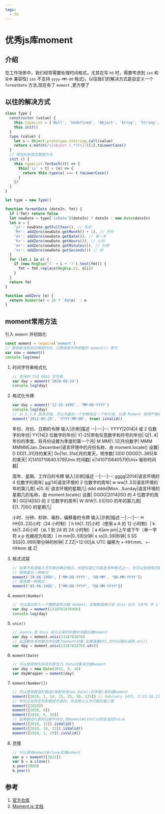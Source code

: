 ```yaml
---
tags:
  - JS
---
```

# 优秀js库moment

## 介绍
在工作场景中，我们经常需要处理时间格式，尤其在写 `h5` 时，需要考虑到 `ios` 和 `安卓` 兼容性( `ios` 不支持 `yyyy-MM-dd` 格式)，以往我们的解决方式是自定义一个 `formatDate` 方法,现在有了 `moment` ,更方便了

## 以往的解决方式
```js
class Type {
  constructor (value) {
    this.typeList = ['Null', 'Undefined', 'Object', 'Array', 'String', 'Number', 'Boolean', 'Function', 'RegExp', 'Date']
    this.init()
  }
  type (value) {
    let s = Object.prototype.toString.call(value)
    return s.match(/\[object (.*?)\]/)[1].toLowerCase()
  }
  // 增加判断类型数据方法
  init () {
    this.typeList.forEach((t) => {
      this['is' + t] = (o) => {
        return this.type(o) === t.toLowerCase()
      }
    })
  }
}

let type = new Type()

function formatDate (dateIn, fmt) {
  if (!fmt) return false
  let newDate = type['isDate'](dateIn) ? dateIn : new Date(dateIn)
  let o = {
    'y+': newDate.getFullYear(), // 年份
    'M+': addZero(newDate.getMonth() + 1), // 月份
    'd+': addZero(newDate.getDate()), // 某一天
    'h+': addZero(newDate.getHours()), // 小时
    'm+': addZero(newDate.getMinutes()), // 分钟
    's+': addZero(newDate.getSeconds()) // 秒
  }
  for (let i in o) {
    if (new RegExp('(' + i + ')').test(fmt)) {
      fmt = fmt.replace(RegExp.$1, o[i])
    }
  }
  return fmt
}

function addZero (e) {
  return Number(e) < 10 ? `0${e}` : e
}
```

## moment常用方法
引入 `moment` 并初始化
```js
const moment = require('moment')
// 要获取当前的日期和时间，只需调用不带参数的 moment() 即可
var now = moment()
console.log(now)
```

1. 时间字符串格式化

    ```js
    // 支持的 ISO 8601 字符串
    var day = moment('2020-08-24')
    console.log(day)
    ```

1. 格式化令牌

    ```js
    var day = moment('12-25-1995', 'MM-DD-YYYY')
    console.log(day)
    // 从 2.3.0 版本开始，可以为最后一个参数指定一个布尔值，以使 Moment 使用严格的解析。
    moment('2012-05-25', 'YYYY-MM-DD', true).isValid()
    ```

    年份、月份、日期的令牌
    输入|示例|描述
    --|:--:|--:
    YYYY|2014|4 或 2 位数字的年份|
    YY|14|2 位数字的年份|
    Y|-25|带有任意数字和符号的年份|
    Q|1..4|年份的季度。将月份设置为季度的第一个月|
    M MM|1..12|月份数字|
    MMM MMMM|Jan..December|语言环境中的月份名称，由 moment.locale() 设置|
    D DD|1..31|月的某天|
    Do|1st..31st|月的某天，带序数|
    DDD DDDD|1..365|年的某天|
    X|1410715640.579|Unix 时间戳|
    x|1410715640579|Unix 毫秒时间戳|

    周年、星期、工作日的令牌
    输入|示例|描述
    --|:--:|--:
    gggg|2014|语言环境的 4 位数字的周年|
    gg|14|语言环境的 2 位数字的周年|
    w ww|1..53|语言环境的年的第几周|
    e|0..6|	语言环境的星期几|
    ddd dddd|Mon...Sunday|语言环境的星期几的名称，由 moment.locale() 设置|
    GGGG|2014|ISO 的 4 位数字的周年|
    GG|14|ISO 的 2 位数字的周年|
    W WW|1..53|ISO 的年的第几周|
    E|1..7|ISO 的星期几|

    小时、分钟、秒钟、毫秒、偏移量的令牌
    输入|示例|描述
    --|:--:|--:
    H HH|0..23|小时（24 小时制）|
    h hh|1..12|小时（使用 a A 的 12 小时制）|
    k kk|1..24|小时（从 1 到 24 的 24 小时制）|
    a A|am pm|上午或下午（单一字符 a p 也被视为有效）|
    m mm|0..59|分钟|
    s ss|0..59|秒钟|
    S SS SSS|0..999|带分钟的秒钟|
    Z ZZ|+12:00|从 UTC 偏移为 +-HH:mm、+-HHmm 或 Z|

1. 格式试探

    ```js
    // 如果不知道输入字符串的确切格式，但是知道它可能是多种格式之一，则可以使用格式数组
    // 使用最后一种格式
    moment('29-06-1995', ['MM-DD-YYYY', 'DD-MM', 'DD-MM-YYYY'])
    // 使用第一种格式
    moment('05-06-1995', ["MM-DD-YYYY", "DD-MM-YYYY"])
    ```

1. `moment(Number)`

    ```js
    // 可以通过传入一个整数值来创建 moment，该整数值表示自 Unix 纪元（1970 年 1 月 1 日 12AM UTC）以来的毫秒数
    var day = moment(1318781876406)
    console.log(day)
    ```

1. `unix()`

    ```js
    // 从unix,自 Unix 纪元以来的秒数时间戳创建moment
    var day = moment.unix(1318781876)
    // 此函数在本地模式中创建了moment对象,如果需要UTC,则可以随后调用.utc()
    var day = moment.unix(1318781876).utc()
    ```

1. `moment(Date)`

    ```js
    // 可以使用预先存在的原生JS Date对象来创建moment
    var day = new Date(2011, 9, 16)
    var dayWrapper = moment(day)
    ```

1. `moment(Number[])`

    ```js
    // 可以使用数值的数组(映射传给new Date()的参数)来创建moment
    moment([2010, 1, 14, 15, 25, 50, 125]) // February 14th, 3:25:50.125 PM
    // 年份之后的任何职都是可选的，并且默认认为可能的最小值
    moment([2010])
    moment([2010, 6])
    moment([2010, 6, 10])
    // 如果数组代表的日期不存在,则moment#isValid将会返回false
    moment([2010, 12]).isValid()
    moment([2010, 10, 31]).isValid()
    moment([2010, 1, 29]).isValid()
    ```
1. 克隆

    ```js
    // 可以调用moment#clone克隆moment
    var a = moment([2012])
    var b = a.clone()
    a.year(2000)
    b.year()
    ```


## 参考
1. [官方仓库](https://github.com/moment/moment)
1. [Moment.js 文档](http://momentjs.cn/docs/)